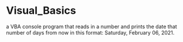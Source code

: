 # Visual_Basics
a VBA console program that reads in a number and prints the date that number of days from now in this format: Saturday, February 06, 2021.
